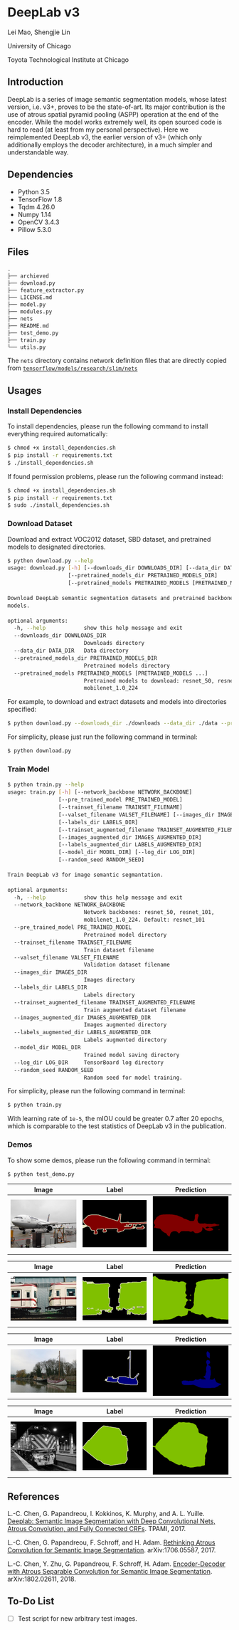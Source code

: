 # DeepLab v3

Lei Mao, Shengjie Lin

University of Chicago

Toyota Technological Institute at Chicago

## Introduction

DeepLab is a series of image semantic segmentation models, whose latest version, i.e. v3+, proves to be the state-of-art. Its major contribution is the use of atrous spatial pyramid pooling (ASPP) operation at the end of the encoder. While the model works extremely well, its open sourced code is hard to read (at least from my personal perspective). Here we reimplemented DeepLab v3, the earlier version of v3+ (which only additionally employs the decoder architecture), in a much simpler and understandable way.

## Dependencies

* Python 3.5
* TensorFlow 1.8
* Tqdm 4.26.0
* Numpy 1.14
* OpenCV 3.4.3
* Pillow 5.3.0

## Files

```
.
├── archieved
├── download.py
├── feature_extractor.py
├── LICENSE.md
├── model.py
├── modules.py
├── nets
├── README.md
├── test_demo.py
├── train.py
└── utils.py
```

The `nets` directory contains network definition files that are directly copied from [`tensorflow/models/research/slim/nets`](https://github.com/tensorflow/models/tree/master/research/slim/nets)

## Usages

### Install Dependencies

To install dependencies, please run the following command to install everything required automatically:

```bash
$ chmod +x install_dependencies.sh
$ pip install -r requirements.txt
$ ./install_dependencies.sh
```
If found permission problems, please run the following command instead:

```bash
$ chmod +x install_dependencies.sh
$ pip install -r requirements.txt
$ sudo ./install_dependencies.sh
```

### Download Dataset

Download and extract VOC2012 dataset, SBD dataset, and pretrained models to designated directories.

```bash
$ python download.py --help
usage: download.py [-h] [--downloads_dir DOWNLOADS_DIR] [--data_dir DATA_DIR]
                   [--pretrained_models_dir PRETRAINED_MODELS_DIR]
                   [--pretrained_models PRETRAINED_MODELS [PRETRAINED_MODELS ...]]

Download DeepLab semantic segmentation datasets and pretrained backbone
models.

optional arguments:
  -h, --help            show this help message and exit
  --downloads_dir DOWNLOADS_DIR
                        Downloads directory
  --data_dir DATA_DIR   Data directory
  --pretrained_models_dir PRETRAINED_MODELS_DIR
                        Pretrained models directory
  --pretrained_models PRETRAINED_MODELS [PRETRAINED_MODELS ...]
                        Pretrained models to download: resnet_50, resnet_101,
                        mobilenet_1.0_224
```

For example, to download and extract datasets and models into directories specified:

```bash
$ python download.py --downloads_dir ./downloads --data_dir ./data --pretrained_models_dir ./models/pretrained --pretrained_models resnet_50 resnet_101 mobilenet_1.0_224
```

For simplicity, please just run the following command in terminal:

```bash
$ python download.py
```

### Train Model

```bash
$ python train.py --help
usage: train.py [-h] [--network_backbone NETWORK_BACKBONE]
                [--pre_trained_model PRE_TRAINED_MODEL]
                [--trainset_filename TRAINSET_FILENAME]
                [--valset_filename VALSET_FILENAME] [--images_dir IMAGES_DIR]
                [--labels_dir LABELS_DIR]
                [--trainset_augmented_filename TRAINSET_AUGMENTED_FILENAME]
                [--images_augmented_dir IMAGES_AUGMENTED_DIR]
                [--labels_augmented_dir LABELS_AUGMENTED_DIR]
                [--model_dir MODEL_DIR] [--log_dir LOG_DIR]
                [--random_seed RANDOM_SEED]

Train DeepLab v3 for image semantic segmantation.

optional arguments:
  -h, --help            show this help message and exit
  --network_backbone NETWORK_BACKBONE
                        Network backbones: resnet_50, resnet_101,
                        mobilenet_1.0_224. Default: resnet_101
  --pre_trained_model PRE_TRAINED_MODEL
                        Pretrained model directory
  --trainset_filename TRAINSET_FILENAME
                        Train dataset filename
  --valset_filename VALSET_FILENAME
                        Validation dataset filename
  --images_dir IMAGES_DIR
                        Images directory
  --labels_dir LABELS_DIR
                        Labels directory
  --trainset_augmented_filename TRAINSET_AUGMENTED_FILENAME
                        Train augmented dataset filename
  --images_augmented_dir IMAGES_AUGMENTED_DIR
                        Images augmented directory
  --labels_augmented_dir LABELS_AUGMENTED_DIR
                        Labels augmented directory
  --model_dir MODEL_DIR
                        Trained model saving directory
  --log_dir LOG_DIR     TensorBoard log directory
  --random_seed RANDOM_SEED
                        Random seed for model training.
```

For simplicity, please run the following command in terminal:

```bash
$ python train.py
```

With learning rate of `1e-5`, the mIOU could be greater 0.7 after 20 epochs, which is comparable to the test statistics of DeepLab v3 in the publication.

### Demos

To show some demos, please run the following command in terminal:

```bash
$ python test_demo.py
```

Image| Label | Prediction |
:-------------------------:|:-------------------------:|:-------------------------:
![](data/demos/deeplab/resnet_101_voc2012/image_0.jpg)  |  ![](data/demos/deeplab/resnet_101_voc2012/image_0_label.png) |  ![](data/demos/deeplab/resnet_101_voc2012/image_0_prediction.png)

Image| Label | Prediction |
:-------------------------:|:-------------------------:|:-------------------------:
![](data/demos/deeplab/resnet_101_voc2012/image_1.jpg)  |  ![](data/demos/deeplab/resnet_101_voc2012/image_1_label.png) |  ![](data/demos/deeplab/resnet_101_voc2012/image_1_prediction.png)

Image| Label | Prediction |
:-------------------------:|:-------------------------:|:-------------------------:
![](data/demos/deeplab/resnet_101_voc2012/image_2.jpg)  |  ![](data/demos/deeplab/resnet_101_voc2012/image_2_label.png) |  ![](data/demos/deeplab/resnet_101_voc2012/image_2_prediction.png)

Image| Label | Prediction |
:-------------------------:|:-------------------------:|:-------------------------:
![](data/demos/deeplab/resnet_101_voc2012/image_3.jpg)  |  ![](data/demos/deeplab/resnet_101_voc2012/image_3_label.png) |  ![](data/demos/deeplab/resnet_101_voc2012/image_3_prediction.png)

## References

L.-C. Chen, G. Papandreou, I. Kokkinos, K. Murphy, and A. L. Yuille. [Deeplab: Semantic Image Segmentation with Deep Convolutional Nets, Atrous Convolution, and Fully Connected CRFs](https://arxiv.org/abs/1606.00915). TPAMI, 2017.

L.-C. Chen, G. Papandreou, F. Schroff, and H. Adam. [Rethinking Atrous Convolution for Semantic Image Segmentation](https://arxiv.org/abs/1706.05587). arXiv:1706.05587, 2017.

L.-C. Chen, Y. Zhu, G. Papandreou, F. Schroff, H. Adam. [Encoder-Decoder with Atrous Separable Convolution for Semantic Image Segmentation](https://arxiv.org/abs/1802.02611). arXiv:1802.02611, 2018.

## To-Do List

- [ ] Test script for new arbitrary test images.
